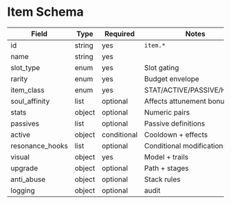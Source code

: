 # Item Schema

| Field           | Type   | Required    | Notes                      |
| --------------- | ------ | ----------- | -------------------------- |
| id              | string | yes         | `item.*`                   |
| name            | string | yes         |                            |
| slot_type       | enum   | yes         | Slot gating                |
| rarity          | enum   | yes         | Budget envelope            |
| item_class      | enum   | yes         | STAT/ACTIVE/PASSIVE/HYBRID |
| soul_affinity   | list   | optional    | Affects attunement bonus   |
| stats           | object | optional    | Numeric pairs              |
| passives        | list   | optional    | Passive definitions        |
| active          | object | conditional | Cooldown + effects         |
| resonance_hooks | list   | optional    | Conditional modifications  |
| visual          | object | yes         | Model + trails             |
| upgrade         | object | optional    | Path + stages              |
| anti_abuse      | object | optional    | Stack rules                |
| logging         | object | optional    | audit                      |
